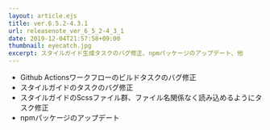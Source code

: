 ```yaml
---
layout: article.ejs
title: ver.6.5.2-4.3.1
url: releasenote_ver_6_5_2-4_3_1
date: 2019-12-04T21:57:58+09:00
thumbnail: eyecatch.jpg
excerpt: スタイルガイド生成タスクのバグ修正、npmパッケージのアップデート、他
---
```


- Github Actionsワークフローのビルドタスクのバグ修正
- スタイルガイドのタスクのバグ修正
- スタイルガイドのScssファイル群、ファイル名関係なく読み込めるようにタスク修正
- npmパッケージのアップデート